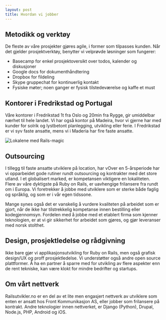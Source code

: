 ```yaml
---
layout: post
title: Hvordan vi jobber
---
```


## Metodikk og verktøy
De fleste av våre prosjekter gjøres agile, i former som tilpasses kunden. Når det gjelder prosjektverktøy, benytter vi velprøvde løsninger som fungerer:

- Basecamp for enkel prosjektoversikt over todos, kalender og diskusjoner
- Google docs for dokumenthåndtering
- Dropbox for fildeling
- Skype gruppechat for kontinuerlig kontakt
- Fysiske møter; noen ganger er fysisk tilstedeværelse og kaffe et must

## Kontorer i Fredrikstad og Portugal
Våre kontorer i Fredrikstad 1t fra Oslo og 20min fra Rygge, gir umiddelbar nærhet til hele landet. Vi har også kontor på Madeira, hvor vi gjerne har med kunder for solrik og lystbetont planlegging, utvikling eller ferie. I Fredrikstad er vi syv faste ansatte, mens vi i Maderia har fire faste ansatte.

![Lokalene med Rails-magic](http://placehold.it/1170x400)

## Outsourcing
I tillegg til faste ansatte utviklere på location, har vOver en 5-årsperiode har vi opparbeidet gode rutiner rundt outsourcing og kontrakter med det store utland. I et globalisert marked, er kompetansen viktigere en lokaliteten. Flere av våre dyktigste på Ruby on Rails, er uavhengige frilansere fra rundt om i Europa. Vi foretrekker å jobbe med utviklere som er sterke både faglig og språklig, og som er i vår egen tidssone. 

Mange synes også det er vanskelig å vurdere kvaliteten på arbeidet som er gjort, når de ikke har tilstrekkelig kompetanse innen bestilling eller kodegjennomsyn. Fordelen med å jobbe med et etablert firma som kjenner teknologien, er at vi gir sikkerhet for arbeidet som gjøres, og gjør leveranser med norsk stolthet.

## Design, prosjektledelse og rådgivning
Ikke bare gjør vi applikasjonsutvikling for Ruby on Rails, men også grafisk design/UX og proff prosjektledelse. Vi understøtter også andre open source plattformer. Å ha en partner å sparre med for utvikling av flere aspekter enn de rent tekniske, kan være klokt for mindre bedrifter og startups. 

## Om vårt nettverk
Railsutvikler.no er en del av et lite men engasjert nettverk av utviklere som enten er ansatt hos Front Kommunikasjon AS, eller jobber som frilansere på kontrakt. Andre teknologier innen nettverket, er Django (Python), Drupal, Node.js, PHP, Android og iOS.
